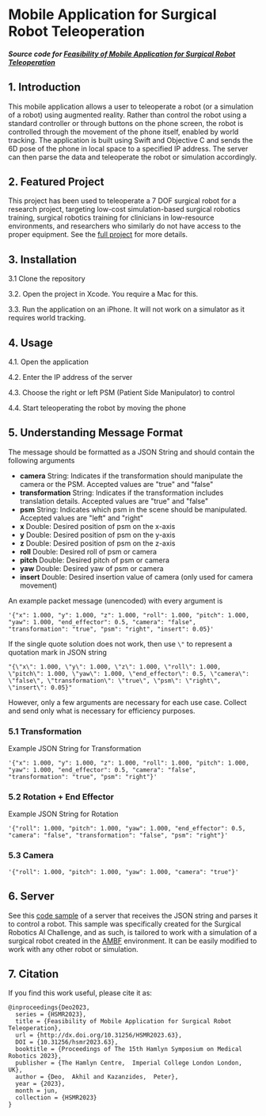 # Mobile Application for Surgical Robot Teleoperation

##### Source code for **[Feasibility of Mobile Application for Surgical Robot Teleoperation](https://doi.org/10.31256/HSMR2023.63)**

## 1. Introduction

This mobile application allows a user to teleoperate a robot (or a simulation of a robot) using augmented reality. Rather than control the robot using a standard controller or through buttons on the phone screen, the robot is controlled through the movement of the phone itself, enabled by world tracking. The application is built using Swift and Objective C and sends the 6D pose of the phone in local space to a specified IP address. The server can then parse the data and teleoperate the robot or simulation accordingly.

## 2. Featured Project

This project has been used to teleoperate a 7 DOF surgical robot for a research project, targeting low-cost simulation-based surgical robotics training, surgical robotics training for clinicians in low-resource environments, and researchers who similarly do not have access to the proper equipment. See the [full project](https://doi.org/10.31256/HSMR2023.63) for more details.

## 3. Installation

3.1 Clone the repository

3.2. Open the project in Xcode. You require a Mac for this.

3.3. Run the application on an iPhone. It will not work on a simulator as it requires world tracking.

## 4. Usage

4.1. Open the application

4.2. Enter the IP address of the server

4.3. Choose the right or left PSM (Patient Side Manipulator) to control

4.4. Start teleoperating the robot by moving the phone

## 5. Understanding Message Format

The message should be formatted as a JSON String and should contain the following arguments

- **camera** String: Indicates if the transformation should manipulate the camera or the PSM. Accepted values are "true" and "false"
- **transformation** String: Indicates if the transformation includes translation details. Accepted values are "true" and "false"
- **psm** String: Indicates which psm in the scene should be manipulated. Accepted values are "left" and "right"
- **x** Double: Desired position of psm on the x-axis
- **y** Double: Desired position of psm on the y-axis
- **z** Double: Desired position of psm on the z-axis
- **roll** Double: Desired roll of psm or camera
- **pitch** Double: Desired pitch of psm or camera
- **yaw** Double: Desired yaw of psm or camera
- **insert** Double: Desired insertion value of camera (only used for camera movement)

An example packet message (unencoded) with every argument is

```
'{"x": 1.000, "y": 1.000, "z": 1.000, "roll": 1.000, "pitch": 1.000, "yaw": 1.000, "end_effector": 0.5, "camera": "false", "transformation": "true", "psm": "right", "insert": 0.05}'
```

If the single quote solution does not work, then use `\"` to represent a quotation mark in JSON string

```
"{\"x\": 1.000, \"y\": 1.000, \"z\": 1.000, \"roll\": 1.000, \"pitch\": 1.000, \"yaw\": 1.000, \"end_effector\": 0.5, \"camera\": \"false\", \"transformation\": \"true\", \"psm\": \"right\", \"insert\": 0.05}"
```

However, only a few arguments are necessary for each use case. Collect and send only what is necessary for efficiency purposes.

### 5.1 Transformation

Example JSON String for Transformation

```
'{"x": 1.000, "y": 1.000, "z": 1.000, "roll": 1.000, "pitch": 1.000, "yaw": 1.000, "end_effector": 0.5, "camera": "false", "transformation": "true", "psm": "right"}'
```

### 5.2 Rotation + End Effector

Example JSON String for Rotation

```
'{"roll": 1.000, "pitch": 1.000, "yaw": 1.000, "end_effector": 0.5, "camera": "false", "transformation": "false", "psm": "right"}'
```

### 5.3 Camera

```
'{"roll": 1.000, "pitch": 1.000, "yaw": 1.000, "camera": "true"}'
```

## 6. Server

See this [code sample](https://github.com/surgical-robotics-ai/surgical_robotics_challenge/tree/master/scripts/surgical_robotics_challenge/examples/socket_based_control) of a server that receives the JSON string and parses it to control a robot. This sample was specifically created for the Surgical Robotics AI Challenge, and as such, is tailored to work with a simulation of a surgical robot created in the [AMBF](https://github.com/WPI-AIM/ambf) environment. It can be easily modified to work with any other robot or simulation.

## 7. Citation

If you find this work useful, please cite it as:

```
@inproceedings{Deo2023,
  series = {HSMR2023},
  title = {Feasibility of Mobile Application for Surgical Robot Teleoperation},
  url = {http://dx.doi.org/10.31256/HSMR2023.63},
  DOI = {10.31256/hsmr2023.63},
  booktitle = {Proceedings of The 15th Hamlyn Symposium on Medical Robotics 2023},
  publisher = {The Hamlyn Centre,  Imperial College London London,  UK},
  author = {Deo,  Akhil and Kazanzides,  Peter},
  year = {2023},
  month = jun,
  collection = {HSMR2023}
}
```

